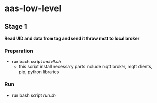 # aas-low-level

## Stage 1
**Read UID and data from tag and send it throw mqtt to local broker**
### Preparation
* run bash script _install.sh_
    * this script install necessary parts include mqtt broker, mqtt clients, pip, python libraries
### Run
* run bash script _run.sh_    